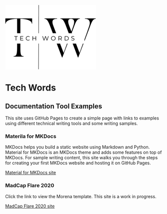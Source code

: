 ![Tech Words example website](images/Black%20Elegant%20Modern%20Name%20Initials%20Monogram%20Logo%201a.png)

# Tech Words

## Documentation Tool Examples

This site uses GitHub Pages to create a simple page with links to examples using different technical writing tools and some writing samples.

### Materila for MKDocs

MKDocs helps you build a static website using Markdown and Python. Material for MKDocs is an MKDocs theme and adds some features on top of MKDocs. For sample writing content, this site walks you through the steps for creating your first MKDocs website and hosting it on GitHub Pages.

[Material for MKDocs site](https://techwords.github.io/mkdocs/)

### MadCap Flare 2020

Click the link to view the Morena template. This site is a work in progress.

[MadCap Flare 2020 site](https://techwords.github.io/madcap/Content/Home.htm)
